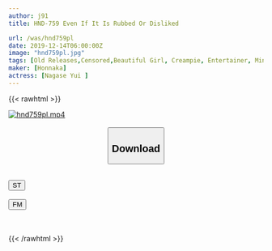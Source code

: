 ```yaml
---
author: j91
title: HND-759 Even If It Is Rubbed Or Disliked

url: /was/hnd759pl
date: 2019-12-14T06:00:00Z
image: "hnd759pl.jpg"
tags: [Old Releases,Censored,Beautiful Girl, Creampie, Entertainer, Mini, (tag-censored) ]
maker: [Honnaka]
actress: [Nagase Yui ]
---
```



{{< rawhtml >}}

<div class="video" data-videoid="aj94erDPzbiOyL">
    <a href="javascript:;">
        <img src="/was/hnd759pl/hnd759pl.jpg" width="WIDTH" height="HEIGHT" alt="hnd759pl.mp4" loading="lazy">
    </a>
</div>

<script type="text/javascript" src="https://j91.asia/asset/on-demand-st.js"></script>

<br>
  <link rel="stylesheet" href="https://j91.asia/asset/bs5.css">
  
  <center>
  <button class="btn btn-primary" type="button" data-bs-toggle="collapse" data-bs-target=".multi-collapse" aria-expanded="false" aria-controls="multiCollapseExample1 multiCollapseExample2"><h2>Download</h2></button></center>
</p>
<div class="row">
  <div class="col">
    <div class="collapse multi-collapse" id="multiCollapseExample1">
      <div class="card card-body">
	      	      <br>
<div class="buttons">  
<a href="https://streamtape.to/v/aj94erDPzbiOyL" target="_blank"><button class="btn-hover color-3"><i class="fa fa-download"></i> ST</button></a></div>
    </div>
  </div>
</div>
  <div class="col">
    <div class="collapse multi-collapse" id="multiCollapseExample2">
      <div class="card card-body">
	      <br>
<div class="buttons">
    <a href="https://filemoon.sx/d/5coscx8m46uv" target="_blank"><button class="btn-hover color-8"><i class="fa fa-download"></i> FM</button></a></div>
<br><br>
      </div>
    </div>
  </div>
</div>

{{< /rawhtml >}}